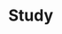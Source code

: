 # Study
<bean id="helloBean" class="com.spring.demo.HelloWorld">    
       <property name="msg" value="Hello World!"/>    
 </bean>   
